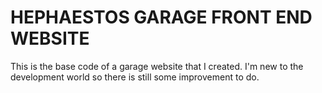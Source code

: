 # HEPHAESTOS GARAGE FRONT END WEBSITE

This is the base code of a garage website that I created. I'm new to the development world so there is still some improvement to do.